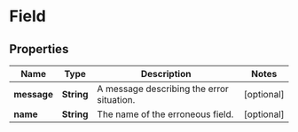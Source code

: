 
# Field

## Properties
Name | Type | Description | Notes
------------ | ------------- | ------------- | -------------
**message** | **String** | A message describing the error situation. |  [optional]
**name** | **String** | The name of the erroneous field. |  [optional]



